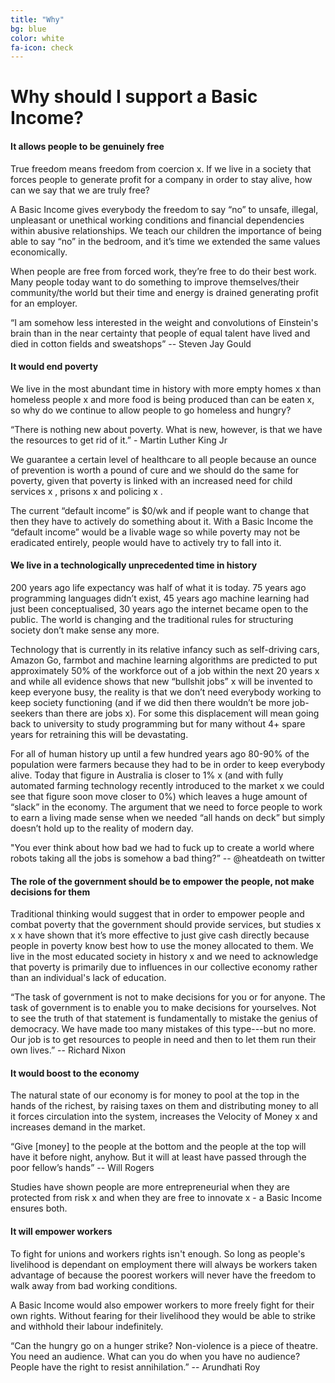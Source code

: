 ```yaml
---
title: "Why"
bg: blue
color: white
fa-icon: check
---
```


# Why should I support a Basic Income?

#### It allows people to be genuinely free

True freedom means freedom from coercion x. If we live in a society that forces people to generate profit for a company in order to stay alive, how can we say that we are truly free? 

A Basic Income gives everybody the freedom to say “no” to unsafe, illegal, unpleasant or unethical working conditions and financial dependencies within abusive relationships. We teach our children the importance of being able to say “no” in the bedroom, and it’s time we extended the same values economically.

When people are free from forced work, they’re free to do their best work. Many people today want to do something to improve themselves/their community/the world but their time and energy is drained generating profit for an employer. 

“I am somehow less interested in the weight and convolutions of Einstein's brain than in the near certainty that people of equal talent have lived and died in cotton fields and sweatshops” -- Steven Jay Gould

#### It would end poverty
We live in the most abundant time in history with more empty homes x than homeless people x and more food is being produced than can be eaten x, so why do we continue to allow people to go homeless and hungry?

“There is nothing new about poverty. What is new, however, is that we have the resources to get rid of it.” - Martin Luther King Jr

We guarantee a certain level of healthcare to all people because an ounce of prevention is worth a pound of cure and we should do the same for poverty, given that poverty is linked with an increased need for child services x , prisons x and policing x .

The current “default income” is $0/wk and if people want to change that then they have to actively do something about it. With a Basic Income the “default income” would be a livable wage so while poverty may not be eradicated entirely, people would have to actively try to fall into it. 


#### We live in a technologically unprecedented time in history 
200 years ago life expectancy was half of what it is today. 75 years ago programming languages didn’t exist, 45 years ago machine learning had just been conceptualised, 30 years ago the internet became open to the public. The world is changing and the traditional rules for structuring society don’t make sense any more.

Technology that is currently in its relative infancy such as self-driving cars, Amazon Go, farmbot and machine learning algorithms are predicted to put approximately 50% of the workforce out of a job within the next 20 years x and while all evidence shows that new “bullshit jobs” x will be invented to keep everyone busy, the reality is that we don’t need everybody working to keep society functioning (and if we did then there wouldn’t be more job-seekers than there are jobs x). For some this displacement will mean going back to university to study programming but for many without 4+ spare years for retraining this will be devastating. 

For all of human history up until a few hundred years ago 80-90% of the population were farmers because they had to be in order to keep everybody alive. Today that figure in Australia is closer to 1% x (and with fully automated farming technology recently introduced to the market x we could see that figure soon move closer to 0%) which leaves a huge amount of “slack” in the economy. The argument that we need to force people to work to earn a living made sense when we needed “all hands on deck” but simply doesn’t hold up to the reality of modern day.

"You ever think about how bad we had to fuck up to create a world where robots taking all the jobs is somehow a bad thing?” -- @heatdeath on twitter


#### The role of the government should be to empower the people, not make decisions for them

Traditional thinking would suggest that in order to empower people and combat poverty that the government should provide services, but studies x x x have shown that it’s more effective to just give cash directly because people in poverty know best how to use the money allocated to them. We live in the most educated society in history x and we need to acknowledge that poverty is primarily due to influences in our collective economy rather than an individual's lack of education.

“The task of government is not to make decisions for you or for anyone. The task of government is to enable you to make decisions for yourselves. Not to see the truth of that statement is fundamentally to mistake the genius of democracy. We have made too many mistakes of this type---but no more. Our job is to get resources to people in need and then to let them run their own lives.” --  Richard Nixon 


#### It would boost to the economy

The natural state of our economy is for money to pool at the top in the hands of the richest, by raising taxes on them and distributing money to all it forces circulation into the system, increases the Velocity of Money x and increases demand in the market. 

“Give [money] to the people at the bottom and the people at the top will have it before night, anyhow. But it will at least have passed through the poor fellow’s hands” -- Will Rogers

Studies have shown people are more entrepreneurial when they are protected from risk x and when they are free to innovate x - a Basic Income ensures both. 


#### It will empower workers

To fight for unions and workers rights isn't enough. So long as people's livelihood is dependant on employment there will always be workers taken advantage of because the poorest workers will never have the freedom to walk away from bad working conditions. 

A Basic Income would also empower workers to more freely fight for their own rights. Without fearing for their livelihood they would be able to strike and withhold their labour indefinitely. 

“Can the hungry go on a hunger strike? Non-violence is a piece of theatre. You need an audience. What can you do when you have no audience? People have the right to resist annihilation.” -- Arundhati Roy
